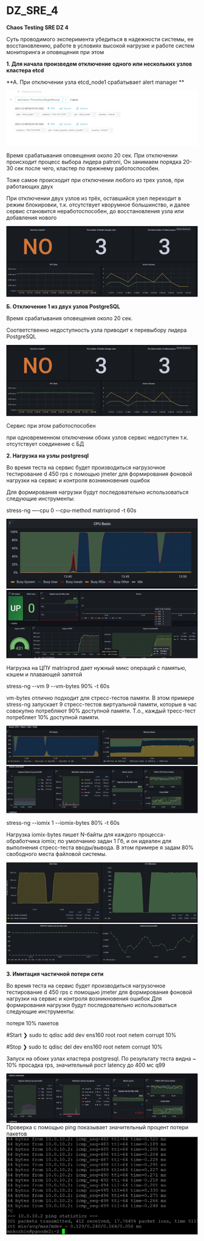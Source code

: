 # DZ_SRE_4
**Chaos Testing SRE DZ 4**


Суть проводимого эксперимента убедиться в надежности системы, ее восстановлению, работе  в условиях высокой нагрузке и работе систем мониторинга и оповещения при этом


**1.	 Для начала произведем отключение  одного или нескольких узлов кластера etcd**

**А. При отключении узла etcd_node1 срабатывает  alert manager **

 ![ Alt 1](https://github.com/mnkozhin/DZ_SRE_4/blob/main/1.JPG)
 
Время срабатывания оповещения около 20 сек. При отключении происходит процесс выбора лидера patroni,  Он занимаем порядка 20-30 сек   после чего, кластер по прежнему работоспособен. 

Тоже самое происходит при отключении любого из трех узлов, при работающих двух

При отключении двух узлов из трёх, оставшийся узел переходит в режим блокировки, т.к. отсутствует кворумное большинство, и далее сервис становится неработоспособен, до восстановления узла или добавления нового 

![ Alt 1](https://github.com/mnkozhin/DZ_SRE_4/blob/main/2.JPG)

**Б. Отключение 1 из двух узлов PostgreSQL**

Время срабатывания оповещения около 20 сек.

Соответственно недоступность узла приводит к перевыбору лидера PostgreSQL 

![ Alt 1](https://github.com/mnkozhin/DZ_SRE_4/blob/main/2.JPG)

Сервис при этом работоспособен

при одновременном отключении обоих узлов сервис недоступен т.к. отсутствует соединение с БД


**2.	Нагрузка на узлы postgresql**

Во время теста на сервис будет производиться нагрузочное тестирование d 450 rps  с помощью jmeter для формирования фоновой нагрузки на сервис и контроля возникновения ошибок

Для формирования нагрузки будут последовательно использоваться следующие инструменты:

stress-ng —-cpu 0 --cpu-method matrixprod -t 60s

![ Alt 1](https://github.com/mnkozhin/DZ_SRE_4/blob/main/5.JPG)
![ Alt 1](https://github.com/mnkozhin/DZ_SRE_4/blob/main/6.JPG)

Нагрузка на ЦПУ matrixprod дает нужный микс операций с памятью, кэшем и плавающей запятой 

stress-ng --vm 9 --vm-bytes 90% -t 60s

 vm-bytes отлично подходит для стресс-тестов памяти. В этом примере stress-ng запускает 9 стресс-тестов виртуальной памяти, которые в час совокупно потребляют 90% доступной памяти. Т.о., каждый тресс-тест потребляет 10% доступной памяти.
 
 ![ Alt 1](https://github.com/mnkozhin/DZ_SRE_4/blob/main/7.JPG)
 ![ Alt 1](https://github.com/mnkozhin/DZ_SRE_4/blob/main/8.JPG)
 
stress-ng --iomix 1 --iomix-bytes 80% -t 60s

Нагрузка iomix-bytes пишет N-байты для каждого процесса-обработчика iomix; по умолчанию задан 1 Гб, и он идеален для выполнения стресс-теста вводы/вывода. В этом примере я задам 80% свободного места файловой системы.

![ Alt 1](https://github.com/mnkozhin/DZ_SRE_4/blob/main/9.JPG)
![ Alt 1](https://github.com/mnkozhin/DZ_SRE_4/blob/main/10.JPG)


**3.	Имитация частичной потери сети**

Во время теста на сервис будет производиться нагрузочное тестирование d 450 rps  с помощью jmeter для формирования фоновой нагрузки на сервис и контроля возникновения ошибок
Для формирования нагрузки будут последовательно использоваться следующие инструменты:


потеря 10% пакетов 


#Start
❯ sudo tc qdisc add dev ens160 root root netem corrupt 10%

#Stop
❯ sudo tc qdisc del dev ens160 root netem corrupt 10%

Запуск на обоих узлах кластера postgresql. По результату теста видна ~ 10% просадка rps, значительный рост latency до 400 мс q99


![ Alt 1](https://github.com/mnkozhin/DZ_SRE_4/blob/main/11.JPG)
Проверка с помощью ping  показывает значительный процент потери пакетов
![ Alt 1](https://github.com/mnkozhin/DZ_SRE_4/blob/main/12.JPG)
